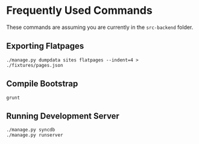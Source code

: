 Frequently Used Commands
===

These commands are assuming you are currently in the `src-backend` folder.

Exporting Flatpages
---

```
./manage.py dumpdata sites flatpages --indent=4 > ./fixtures/pages.json
```

Compile Bootstrap
---

```
grunt
```

Running Development Server
---

```
./manage.py syncdb
./manage.py runserver
```
